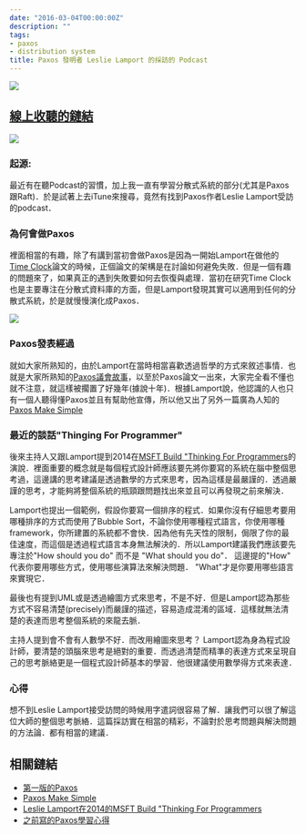 ```yaml
---
date: "2016-03-04T00:00:00Z"
description: ""
tags:
- paxos
- distribution system
title: Paxos 發明者 Leslie Lamport 的採訪的 Podcast
---
```


[![](http://softwareengineeringdaily.com/wp-content/uploads/2015/08/sed_logo_updated.png)
](http://softwareengineeringdaily.com/2016/02/26/distributed-systems-with-leslie-lamport/)

## [線上收聽的鏈結](http://softwareengineeringdaily.com/2016/02/26/distributed-systems-with-leslie-lamport/)



![](https://upload.wikimedia.org/wikipedia/commons/thumb/5/50/Leslie_Lamport.jpg/220px-Leslie_Lamport.jpg)


### 起源:

最近有在聽Podcast的習慣，加上我一直有學習分散式系統的部分(尤其是Paxos跟Raft)．於是試著上去iTune來搜尋，竟然有找到Paxos作者Leslie Lamport受訪的podcast．


### 為何會做Paxos

裡面相當的有趣，除了有講到當初會做Paxos是因為一開始Lamport在做他的[Time Clock](http://research.microsoft.com/en-us/um/people/lamport/pubs/time-clocks.pdf)論文的時候，正個論文的架構是在討論如何避免失敗．但是一個有趣的問題來了，如果真正的遇到失敗要如何去恢復與處理．當初在研究Time Clock也是主要專注在分散式資料庫的方面，但是Lamport發現其實可以適用到任何的分散式系統，於是就慢慢演化成Paxos．

![](http://softwareengineeringdaily.com/wp-content/uploads/2016/02/main_paxos.jpg)

### Paxos發表經過
就如大家所熟知的，由於Lamport在當時相當喜歡透過哲學的方式來敘述事情．也就是大家所熟知的[Paxos議會故事](http://research.microsoft.com/users/lamport/pubs/lamport-paxos.pdf)，以至於Paxos論文一出來，大家完全看不懂也就不注意，就這樣被擱置了好幾年(據說十年)．根據Lamport說，他認識的人也只有一個人聽得懂Paxos並且有幫助他宣傳，所以他又出了另外一篇廣為人知的[Paxos Make Simple](http://research.microsoft.com/en-us/um/people/lamport/pubs/paxos-simple.pdf)

### 最近的談話"Thinging For Programmer"

後來主持人又跟Lamport提到2014在[MSFT Build "Thinking For Programmers](https://www.youtube.com/watch?v=4nhFqf_46ZQ)的演說．裡面重要的概念就是每個程式設計師應該要先將你要寫的系統在腦中整個思考過，這邊講的思考建議是透過數學的方式來思考，因為這樣是最嚴謹的．透過嚴謹的思考，才能夠將整個系統的瓶頸跟問題找出來並且可以再發現之前來解決．

Lamport也提出一個範例，假設你要寫一個排序的程式．如果你沒有仔細思考要用哪種排序的方式而使用了Bubble Sort，不論你使用哪種程式語言，你使用哪種framework，你所建置的系統都不會快．因為他有先天性的限制，侷限了你的最佳速度，而這個是透過程式語言本身無法解決的．所以Lamport建議我們應該要先專注於"How should you do" 而不是 "What should you do"． 這邊提的"How" 代表你要用哪些方式，使用哪些演算法來解決問題． "What"才是你要用哪些語言來實現它．

最後也有提到UML或是透過繪圖方式來思考，不是不好．但是Lamport認為那些方式不容易清楚(precisely)而嚴謹的描述，容易造成混淆的區域．這樣就無法清楚的表達而思考整個系統的來龍去脈．

主持人提到會不會有人數學不好．而改用繪圖來思考？ Lamport認為身為程式設計師，要清楚的頭腦來思考是絕對的重要．而透過清楚而精準的表達方式來呈現自己的思考脈絡更是一個程式設計師基本的學習．他很建議使用數學得方式來表達．

### 心得

想不到Leslie Lamport接受訪問的時候用字遣詞很容易了解．讓我們可以很了解這位大師的整個思考脈絡．這篇採訪實在相當的精彩，不論對於思考問題與解決問題的方法論．都有相當的建議．

## 相關鏈結
- [第一版的Paxos](http://research.microsoft.com/users/lamport/pubs/lamport-paxos.pdf)
- [Paxos Make Simple](http://research.microsoft.com/en-us/um/people/lamport/pubs/paxos-simple.pdf)
- [Leslie Lamport在2014的MSFT Build "Thinking For Programmers](https://www.youtube.com/watch?v=4nhFqf_46ZQ)
- [之前寫的Paxos學習心得](http://www.evanlin.com/mit6824-week3-paxos/)